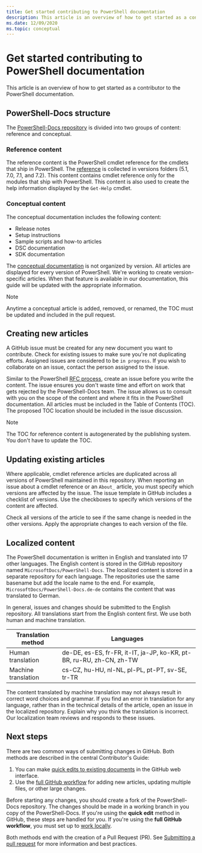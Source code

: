 ```yaml
---
title: Get started contributing to PowerShell documentation
description: This article is an overview of how to get started as a contributor to the PowerShell documentation.
ms.date: 12/09/2020
ms.topic: conceptual
---
```

# Get started contributing to PowerShell documentation

This article is an overview of how to get started as a contributor to the PowerShell documentation.

## PowerShell-Docs structure

The [PowerShell-Docs repository][psdocs] is divided into two groups of content: reference and
conceptual.

### Reference content

The reference content is the PowerShell cmdlet reference for the cmdlets that ship in PowerShell.
The [reference][ref] is collected in versions folders (5.1, 7.0, 7.1, and 7.2). This content
contains cmdlet reference only for the modules that ship with PowerShell. This content is also used
to create the help information displayed by the `Get-Help` cmdlet.

### Conceptual content

The conceptual documentation includes the following content:

- Release notes
- Setup instructions
- Sample scripts and how-to articles
- DSC documentation
- SDK documentation

The [conceptual documentation][conceptual] is not organized by version. All articles are displayed
for every version of PowerShell. We're working to create version-specific articles. When that
feature is available in our documentation, this guide will be updated with the appropriate
information.

> [!NOTE]
> Anytime a conceptual article is added, removed, or renamed, the TOC must be updated and included
> in the pull request.

## Creating new articles

A GitHub issue must be created for any new document you want to contribute. Check for existing
issues to make sure you're not duplicating efforts. Assigned issues are considered to be
`in progress`. If you wish to collaborate on an issue, contact the person assigned to the issue.

Similar to the PowerShell [RFC process][rfc], create an issue before you write the content. The
issue ensures you don't waste time and effort on work that gets rejected by the PowerShell-Docs
team. The issue allows us to consult with you on the scope of the content and where it fits in the
PowerShell documentation. All articles must be included in the Table of Contents (TOC). The proposed
TOC location should be included in the issue discussion.

> [!NOTE]
> The TOC for reference content is autogenerated by the publishing system. You
> don't have to update the TOC.

## Updating existing articles

Where applicable, cmdlet reference articles are duplicated across all versions of PowerShell
maintained in this repository. When reporting an issue about a cmdlet reference or an `About_`
article, you must specify which versions are affected by the issue. The issue template in GitHub
includes a checklist of versions. Use the checkboxes to specify which versions of the content are
affected.

Check all versions of the article to see if the same change is needed in the other versions. Apply
the appropriate changes to each version of the file.

## Localized content

The PowerShell documentation is written in English and translated into 17 other languages. The
English content is stored in the GitHub repository named `MicrosoftDocs/PowerShell-Docs`. The
localized content is stored in a separate repository for each language. The repositories use the
same basename but add the locale name to the end. For example, `MicrosoftDocs/PowerShell-Docs.de-de`
contains the content that was translated to German.

In general, issues and changes should be submitted to the English repository. All translations start
from the English content first. We use both human and machine translation.

| Translation method  |                              Languages                               |
| ------------------- | -------------------------------------------------------------------- |
| Human translation   | de-DE, es-ES, fr-FR, it-IT, ja-JP, ko-KR, pt-BR, ru-RU, zh-CN, zh-TW |
| Machine translation | cs-CZ, hu-HU, nl-NL, pl-PL, pt-PT, sv-SE, tr-TR                      |

The content translated by machine translation may not always result in correct word choices and
grammar. If you find an error in translation for any language, rather than in the technical details
of the article, open an issue in the localized repository. Explain why you think the translation is
incorrect. Our localization team reviews and responds to these issues.

## Next steps

There are two common ways of submitting changes in GitHub. Both methods are described in the central
Contributor's Guide:

1. You can make [quick edits to existing documents](/contribute/#quick-edits-to-existing-documents)
   in the GitHub web interface.
1. Use the [full GitHub workflow][making-changes] for adding new articles, updating multiple files,
   or other large changes.

Before starting any changes, you should create a fork of the PowerShell-Docs repository. The changes
should be made in a working branch in you copy of the PowerShell-Docs. If you're using the **quick
edit** method in GitHub, these steps are handled for you. If you're using the **full GitHub
workflow**, you must set up to [work locally][fork].

Both methods end with the creation of a Pull Request (PR). See
[Submitting a pull request](pull-requests.md) for more information and best practices.

<!--link refs-->
[conceptual]: https://github.com/MicrosoftDocs/PowerShell-Docs/tree/staging/reference/docs-conceptual
[fork]: /contribute/get-started-setup-local#fork-the-repository
[making-changes]: /contribute/how-to-write-workflows-major#making-your-changes
[psdocs]: https://github.com/MicrosoftDocs/PowerShell-Docs
[ref]: https://github.com/MicrosoftDocs/PowerShell-Docs/tree/staging/reference
[rfc]: https://github.com/PowerShell/powershell-rfc/blob/master/RFC0000-RFC-Process.md
